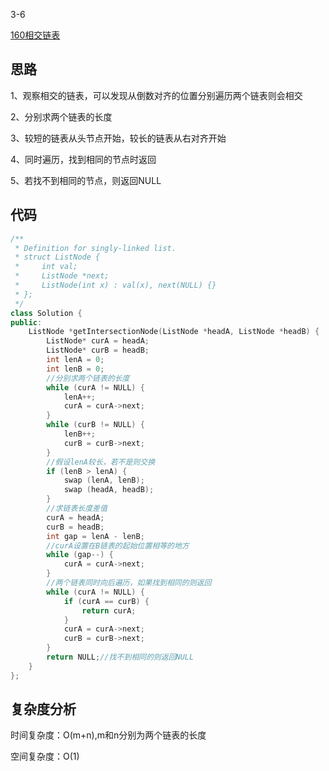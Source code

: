 3-6

[160相交链表](https://leetcode.cn/problems/intersection-of-two-linked-lists/)

## 思路
1、观察相交的链表，可以发现从倒数对齐的位置分别遍历两个链表则会相交

2、分别求两个链表的长度

3、较短的链表从头节点开始，较长的链表从右对齐开始

4、同时遍历，找到相同的节点时返回

5、若找不到相同的节点，则返回NULL

## 代码
```cpp
/**
 * Definition for singly-linked list.
 * struct ListNode {
 *     int val;
 *     ListNode *next;
 *     ListNode(int x) : val(x), next(NULL) {}
 * };
 */
class Solution {
public:
    ListNode *getIntersectionNode(ListNode *headA, ListNode *headB) {
        ListNode* curA = headA;
        ListNode* curB = headB;
        int lenA = 0;
        int lenB = 0;
        //分别求两个链表的长度
        while (curA != NULL) {
            lenA++;
            curA = curA->next;
        }
        while (curB != NULL) {
            lenB++;
            curB = curB->next;
        }
        //假设lenA较长，若不是则交换
        if (lenB > lenA) {
            swap (lenA, lenB);
            swap (headA, headB);
        }
        //求链表长度差值
        curA = headA;
        curB = headB;
        int gap = lenA - lenB;
        //curA设置在B链表的起始位置相等的地方
        while (gap--) {
            curA = curA->next;
        }
        //两个链表同时向后遍历，如果找到相同的则返回
        while (curA != NULL) {
            if (curA == curB) {
                return curA;
            }
            curA = curA->next;
            curB = curB->next;
        }
        return NULL;//找不到相同的则返回NULL
    }
};
```
## 复杂度分析
时间复杂度：O(m+n),m和n分别为两个链表的长度

空间复杂度：O(1)
